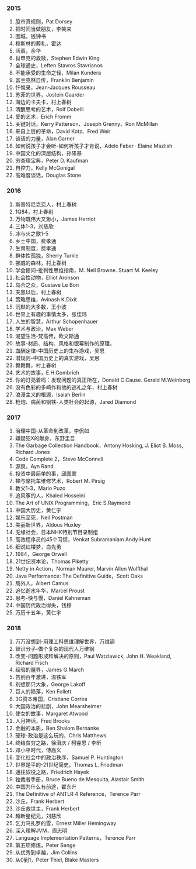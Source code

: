 ### 2015
1. 股市真规则，Pat Dorsey
2. 把时间当做朋友，李笑来
3. 围城，钱钟书
4. 穆斯林的葬礼，霍达
5. 活着，余华
6. 肖申克的救赎，Stephen Edwin King
7. 全球通史，Leften Stavros Stavrianos
8. 不能承受的生命之轻，Milan Kundera
9. 富兰克林自传，Franklin Benjamin
10. 忏悔录，Jean-Jacques Rousseau
11. 苏菲的世界，Jostein Gaarder
12. 海边的卡夫卡，村上春树
13. 清醒思考的艺术，Rolf Dobelli
14. 爱的艺术，Erich Fromm
15. 关键对话，Kerry Patterson、Joseph Grenny、Ron McMillan
16. 来自上层的革命，David Kotz、Fred Weir
17. 谈话的力量，Alan Garner
18. 如何说孩子才会听-如何听孩子才肯说，Adele Faber · Elaine Mazlish
19. 中国文化的深层结构，孙隆基
20. 穷查理宝典，Peter D. Kaufman
21. 自控力，Kelly McGonigal
22. 高难度谈话，Douglas Stone

### 2016
1. 斯普特尼克恋人，村上春树
2. 1Q84，村上春树
3. 万物既伟大又渺小，James Herriot
4. 三体1-3，刘慈欣
5. 冰与火之歌1-5
6. 乡土中国，费孝通
7. 生育制度，费孝通
8. 群体性孤独，Sherry Turkle
9. 挪威的森林，村上春树
10. 学会提问-批判性思维指南，M. Nell Browne. Stuart M. Keeley
11. 社会性动物，Elliot Aronson
12. 乌合之众，Gustave Le Bon
13. 天黑以后，村上春树
14. 策略思维，Avinash K.Dixit
15. 沉默的大多数，王小波
16. 世界上有趣的事情太多，张佳玮
17. 人生的智慧，Arthur Schopenhauer
18. 学术与政治，Max Weber
19. 渴望生活-梵高传，欧文斯通
20. 故事-材质、结构、风格和银幕制作的原理，
21. 血酬定律-中国历史上的生存游戏，吴思
22. 潜规则-中国历史上的真实游戏，吴思
23. 舞舞舞，村上春树
24. 艺术的故事，E.H.Gombrich
25. 你的灯亮着吗：发现问题的真正所在，Donald C.Cause. Gerald M.Weinberg
26. 没有色彩的多崎作和他的巡礼之年，村上春树
27. 浪漫主义的根源，Isaiah Berlin
28. 枪炮、病菌和钢铁-人类社会的起源，Jared Diamond

### 2017
1. 治理中国-从革命到改革，李侃如
2. 嫌疑犯X的献身，东野圭吾
3. The Garbage Collection Handbook，Antony Hosking, J. Eliot B. Moss, Richard Jones
4. Code Complete 2，Steve McConnell
5. 源泉，Ayn Rand
6. 投资中最简单的事，邱国鹭
7. 禅与摩托车维修艺术，Robert M. Pirsig
8. 教父1-3，Mario Puzo
9. 追风筝的人，Khaled Hosseini
10. The Art of UNIX Programming，Eric S.Raymond
11. 中国大历史，黄仁宇
12. 娱乐至死，Neil Postman
13. 美丽新世界，Aldous Huxley
14. 无缘社会，日本NHK特别节目录制组
15. 高效程序员的45个习惯，Venkat Subramaniam Andy Hunt
16. 细说红楼梦，白先勇
17. 1984，George Orwell
18. 21世纪资本论，Thomas Piketty
19. Netty in Action，Norman Maurer, Marvin Allen Wolfthal
20. Java Performance: The Definitive Guide，Scott Oaks
21. 局外人，Albert Camus
22. 追忆逝水年华，Marcel Proust
23. 思考-快与慢，Daniel Kahneman
24. 中国历代政治得失，钱穆
25. 万历十五年，黄仁宇

### 2018
1. 万万没想到-用理工科思维理解世界，万维钢
2. 智识分子-做个复杂的现代人万维钢
3. 改变-问题形成和解决的原则，Paul Watzlawick, John H. Weakland, Richard Fisch
4. 经验的疆界，James G.March
5. 告别百年激进，温铁军
6. 别想那只大象，George Lakoff
7. 巨人的陨落，Ken Follett
8. 3G资本帝国，Cristiane Correa
9. 大国政治的悲剧，John Mearsheimer
10. 使女的故事，Margaret Atwood
11. 人月神话，Fred Brooks
12. 金融的本质，Ben Shalom Bernanke
13. 硬球-政治是这么玩的，Chris Matthews
14. 终结贫穷之路，徐滇庆 / 柯睿思 / 李昕
15. 邓小平时代，傅高义
16. 变化社会中的政治秩序，Samuel P. Huntington
17. 世界是平的-21世纪简史，Thomas L. Friedman
18. 通往奴役之路，Friedrich Hayek
19. 独裁者手册，Bruce Bueno de Mesquita, Alastair Smith
20. 中国为什么有前途，翟东升
21. The Definitive of ANTLR 4 Reference，Terence Parr
22. 沙丘，Frank Herbert
23. 沙丘救世主，Frank Herbert
24. 超新星纪元，刘慈欣
25. 乞力马扎罗的雪，Ernest Miller Hemingway
26. 深入理解JVM，周志明
27. Language Implementation Patterns，Terence Parr
28. 第五项修炼，Peter Senge
29. 从优秀到卓越，Jim Collins
30. 从0到1，Peter Thiel, Blake Masters
